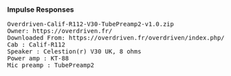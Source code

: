 ### Impulse Responses

<pre>
Overdriven-Calif-R112-V30-TubePreamp2-v1.0.zip
Owner: https://overdriven.fr/
Downloaded From: https://overdriven.fr/overdriven/index.php/download/overdriven-calif-r112-v30-tubepreamp2-v1-0-zip/
Cab : Calif-R112
Speaker : Celestion(r) V30 UK, 8 ohms
Power amp : KT-88
Mic preamp : TubePreamp2
</pre>
